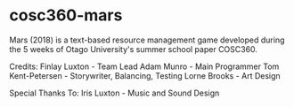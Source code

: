 # cosc360-mars
Mars (2018) is a text-based resource management game developed during the 5 weeks of Otago University's summer school paper COSC360.

Credits:
Finlay Luxton       - Team Lead
Adam Munro          - Main Programmer
Tom Kent-Petersen   - Storywriter, Balancing, Testing
Lorne Brooks        - Art Design

Special Thanks To:
Iris Luxton         - Music and Sound Design
